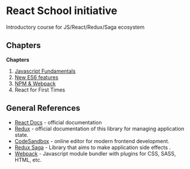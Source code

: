 # React School initiative

Introductory course for JS/React/Redux/Saga ecosystem

## Chapters

**Chapters**

1. [Javascript Fundamentals](https://github.com/Nearsoft/react-school/tree/master/1-Javascript)
2. [New ES6 features](https://github.com/Nearsoft/react-school/tree/master/2-ES6-features)
3. [NPM & Webpack](https://github.com/Nearsoft/react-school/tree/master/3-Webpack)
4. React for First Times

## General References

- [React Docs](https://reactjs.org/docs/getting-started.html) - official documentation
- [Redux](https://redux.js.org/) - official documentation of this library for managing application state.
- [CodeSandbox](https://codesandbox.io/) - online editor for modern frontend development.
- [Redux Saga](https://redux-saga.js.org/) - Library that aims to make application side effects .
- [Webpack](https://webpack.js.org/) - Javascript module bundler with plugins for CSS, SASS, HTML, etc.
